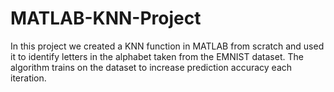 # MATLAB-KNN-Project
In this project we created a KNN function in MATLAB from scratch and used it to identify letters in the alphabet taken from the EMNIST dataset. The algorithm trains on the dataset to increase prediction accuracy each iteration.

